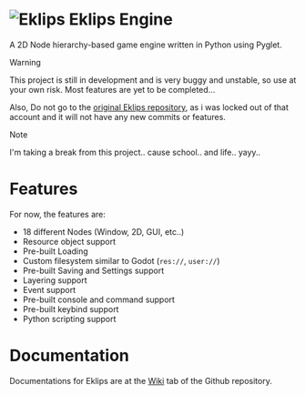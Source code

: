 # ![Eklips](img/icon.png) Eklips Engine
A 2D Node hierarchy-based game engine written in Python using Pyglet.

>[!WARNING]
>This project is still in development and is very buggy and unstable, so use at your own risk.
>Most features are yet to be completed...
>
>Also, Do not go to the [original Eklips repository](https://github.com/Za9-118/Eklips), as i was locked out of that account and it will not have any new commits or features.

>[!NOTE]
>I'm taking a break from this project.. cause school.. and life.. yayy..

# Features
For now, the features are:
 - 18 different Nodes (Window, 2D, GUI, etc..)
 - Resource object support
 - Pre-built Loading
 - Custom filesystem similar to Godot (`res://`, `user://`)
 - Pre-built Saving and Settings support
 - Layering support
 - Event support
 - Pre-built console and command support
 - Pre-built keybind support
 - Python scripting support

# Documentation
Documentations for Eklips are at the [Wiki](https://github.com/ZeeAyZ/Eklips/wiki) tab of the Github repository.
